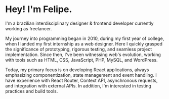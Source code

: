 # Hey! I'm Felipe.

I'm a brazilian interdisciplinary designer & frontend developer currently working as freelancer.  

My journey into programming began in 2010, during my first year of college, when I landed my first internship as a web designer. Here I quickly grasped the significance of prototyping, rigorous testing, and seamless project implementation. Since then, I've been witnessing web's evolution, working with tools such as HTML, CSS, JavaScript, PHP, MySQL, and WordPress.

Today, my primary focus is on developing React applications, always emphasizing componentization, state management and event handling. I have experience with React Router, Context API, asynchronous requests, and integration with external APIs. In addition, I'm interested in testing practices and build tools.
